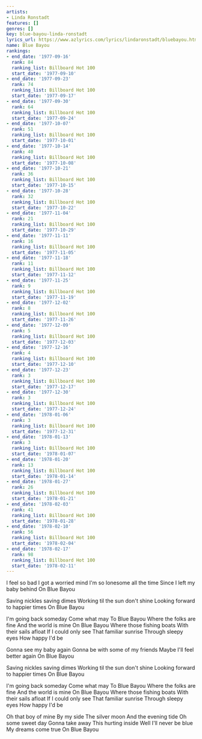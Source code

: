 ```yaml
---
artists:
- Linda Ronstadt
features: []
genres: []
key: blue-bayou-linda-ronstadt
lyrics_url: https://www.azlyrics.com/lyrics/lindaronstadt/bluebayou.html
name: Blue Bayou
rankings:
- end_date: '1977-09-16'
  rank: 84
  ranking_list: Billboard Hot 100
  start_date: '1977-09-10'
- end_date: '1977-09-23'
  rank: 74
  ranking_list: Billboard Hot 100
  start_date: '1977-09-17'
- end_date: '1977-09-30'
  rank: 64
  ranking_list: Billboard Hot 100
  start_date: '1977-09-24'
- end_date: '1977-10-07'
  rank: 51
  ranking_list: Billboard Hot 100
  start_date: '1977-10-01'
- end_date: '1977-10-14'
  rank: 40
  ranking_list: Billboard Hot 100
  start_date: '1977-10-08'
- end_date: '1977-10-21'
  rank: 36
  ranking_list: Billboard Hot 100
  start_date: '1977-10-15'
- end_date: '1977-10-28'
  rank: 32
  ranking_list: Billboard Hot 100
  start_date: '1977-10-22'
- end_date: '1977-11-04'
  rank: 21
  ranking_list: Billboard Hot 100
  start_date: '1977-10-29'
- end_date: '1977-11-11'
  rank: 16
  ranking_list: Billboard Hot 100
  start_date: '1977-11-05'
- end_date: '1977-11-18'
  rank: 11
  ranking_list: Billboard Hot 100
  start_date: '1977-11-12'
- end_date: '1977-11-25'
  rank: 9
  ranking_list: Billboard Hot 100
  start_date: '1977-11-19'
- end_date: '1977-12-02'
  rank: 8
  ranking_list: Billboard Hot 100
  start_date: '1977-11-26'
- end_date: '1977-12-09'
  rank: 5
  ranking_list: Billboard Hot 100
  start_date: '1977-12-03'
- end_date: '1977-12-16'
  rank: 4
  ranking_list: Billboard Hot 100
  start_date: '1977-12-10'
- end_date: '1977-12-23'
  rank: 3
  ranking_list: Billboard Hot 100
  start_date: '1977-12-17'
- end_date: '1977-12-30'
  rank: 3
  ranking_list: Billboard Hot 100
  start_date: '1977-12-24'
- end_date: '1978-01-06'
  rank: 3
  ranking_list: Billboard Hot 100
  start_date: '1977-12-31'
- end_date: '1978-01-13'
  rank: 3
  ranking_list: Billboard Hot 100
  start_date: '1978-01-07'
- end_date: '1978-01-20'
  rank: 13
  ranking_list: Billboard Hot 100
  start_date: '1978-01-14'
- end_date: '1978-01-27'
  rank: 26
  ranking_list: Billboard Hot 100
  start_date: '1978-01-21'
- end_date: '1978-02-03'
  rank: 41
  ranking_list: Billboard Hot 100
  start_date: '1978-01-28'
- end_date: '1978-02-10'
  rank: 56
  ranking_list: Billboard Hot 100
  start_date: '1978-02-04'
- end_date: '1978-02-17'
  rank: 98
  ranking_list: Billboard Hot 100
  start_date: '1978-02-11'
---
```


I feel so bad I got a worried mind
I'm so lonesome all the time
Since I left my baby behind
On Blue Bayou

Saving nickles saving dimes
Working til the sun don't shine
Looking forward to happier times
On Blue Bayou

I'm going back someday
Come what may
To Blue Bayou
Where the folks are fine
And the world is mine
On Blue Bayou
Where those fishing boats
With their sails afloat
If I could only see
That familiar sunrise
Through sleepy eyes
How happy I'd be

Gonna see my baby again
Gonna be with some of my friends
Maybe I'll feel better again
On Blue Bayou

Saving nickles saving dimes
Working til the sun don't shine
Looking forward to happier times
On Blue Bayou

I'm going back someday
Come what may
To Blue Bayou
Where the folks are fine
And the world is mine
On Blue Bayou
Where those fishing boats
With their sails afloat
If I could only see
That familiar sunrise
Through sleepy eyes
How happy I'd be

Oh that boy of mine
By my side
The silver moon
And the evening tide
Oh some sweet day
Gonna take away
This hurting inside
Well I'll never be blue
My dreams come true
On Blue Bayou



